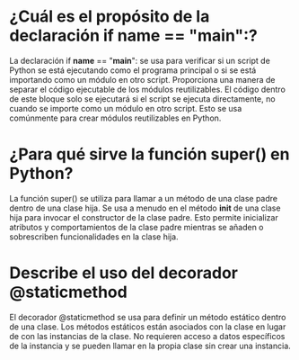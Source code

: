 # ¿Cuál es el propósito de la declaración if __name__ == "__main__":?

La declaración if __name__ == "__main__": se usa para verificar si un script de Python se está ejecutando como el programa principal o si se está importando como un módulo en otro script. Proporciona una manera de separar el código ejecutable de los módulos reutilizables. El código dentro de este bloque solo se ejecutará si el script se ejecuta directamente, no cuando se importe como un módulo en otro script. Esto se usa comúnmente para crear módulos reutilizables en Python.

# ¿Para qué sirve la función super() en Python?

La función super() se utiliza para llamar a un método de una clase padre dentro de una clase hija. Se usa a menudo en el método __init__ de una clase hija para invocar el constructor de la clase padre. Esto permite inicializar atributos y comportamientos de la clase padre mientras se añaden o sobrescriben funcionalidades en la clase hija.

# Describe el uso del decorador @staticmethod

El decorador @staticmethod se usa para definir un método estático dentro de una clase. Los métodos estáticos están asociados con la clase en lugar de con las instancias de la clase. No requieren acceso a datos específicos de la instancia y se pueden llamar en la propia clase sin crear una instancia.

